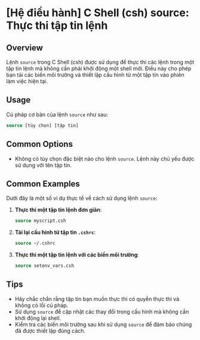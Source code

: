 # [Hệ điều hành] C Shell (csh) source: Thực thi tập tin lệnh

## Overview
Lệnh `source` trong C Shell (csh) được sử dụng để thực thi các lệnh trong một tập tin lệnh mà không cần phải khởi động một shell mới. Điều này cho phép bạn tải các biến môi trường và thiết lập cấu hình từ một tập tin vào phiên làm việc hiện tại.

## Usage
Cú pháp cơ bản của lệnh `source` như sau:

```csh
source [tùy chọn] [tập tin]
```

## Common Options
- Không có tùy chọn đặc biệt nào cho lệnh `source`. Lệnh này chủ yếu được sử dụng với tên tập tin.

## Common Examples
Dưới đây là một số ví dụ thực tế về cách sử dụng lệnh `source`:

1. **Thực thi một tập tin lệnh đơn giản**:
   ```csh
   source myscript.csh
   ```

2. **Tải lại cấu hình từ tập tin `.cshrc`**:
   ```csh
   source ~/.cshrc
   ```

3. **Thực thi một tập tin lệnh với các biến môi trường**:
   ```csh
   source setenv_vars.csh
   ```

## Tips
- Hãy chắc chắn rằng tập tin bạn muốn thực thi có quyền thực thi và không có lỗi cú pháp.
- Sử dụng `source` để cập nhật các thay đổi trong cấu hình mà không cần khởi động lại shell.
- Kiểm tra các biến môi trường sau khi sử dụng `source` để đảm bảo chúng đã được thiết lập đúng cách.